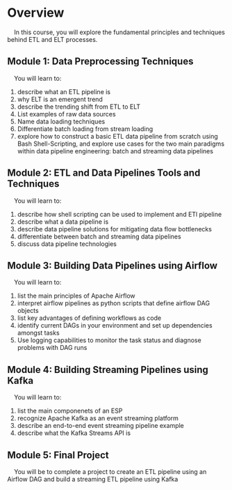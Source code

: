 # Overview

&nbsp;&nbsp;&nbsp;&nbsp;In this course, you will explore the fundamental principles and techniques behind ETL and ELT processes.

## Module 1: Data Preprocessing Techniques

&nbsp;&nbsp;&nbsp;&nbsp;You will learn to:
1. describe what an ETL pipeline is 
2. why ELT is an emergent trend
3. describe the trending shift from ETL to ELT
4. List examples of raw data sources
5. Name data loading techniques
6. Differentiate batch loading from stream loading
7. explore how to construct a basic ETL data pipeline from scratch using Bash Shell-Scripting, and explore use cases for the two main paradigms within data pipeline engineering: batch and streaming data pipelines

## Module 2: ETL and Data Pipelines Tools and Techniques

&nbsp;&nbsp;&nbsp;&nbsp;You will learn to:
1. describe how shell scripting can be used to implement and ETl pipeline
2. describe what a data pipeline is
3. describe data pipeline solutions for mitigating data flow bottlenecks
4. differentiate between batch and streaming data pipelines
5. discuss data pipeline technologies

## Module 3: Building Data Pipelines using Airflow

&nbsp;&nbsp;&nbsp;&nbsp;You will learn to:
1. list the main principles of Apache Airflow
2. interpret airflow pipelines as python scripts that define airflow DAG objects
3. list key advantages of defining workflows as code
4. identify current DAGs in your environment and set up dependencies amongst tasks
5. Use logging capabilities to monitor the task status and diagnose problems with DAG runs

## Module 4: Building Streaming Pipelines using Kafka

&nbsp;&nbsp;&nbsp;&nbsp;You will learn to:
1. list the main componenets of an ESP 
2. recognize Apache Kafka as an event streaming platform
3. describe an end-to-end event streaming pipeline example
4. describe what the Kafka Streams API is

## Module 5: Final Project

&nbsp;&nbsp;&nbsp;&nbsp;You will be to complete a project to create an ETL pipeline using an Airflow DAG and build a streaming ETL pipeline using Kafka
